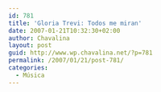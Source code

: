 ```yaml
---
id: 781
title: 'Gloria Trevi: Todos me miran'
date: 2007-01-21T10:32:30+02:00
author: Chavalina
layout: post
guid: http://www.wp.chavalina.net/?p=781
permalink: /2007/01/21/post-781/
categories:
  - Música
---
```


<object width="425" height="350"><param name="movie" value="http://www.youtube.com/v/W28Jm8HvvsM"><param name="wmode" value="transparent"><embed src="http://www.youtube.com/v/W28Jm8HvvsM" type="application/x-shockwave-flash" wmode="transparent" width="425" height="350">
<noembed>Tú me hiciste sentir que no valía<br />
y mis lágrimas cayeron a tus pies<br />
me miraba en el espejo y no me hallaba<br />
yo era sólo lo que tú querías ver<br />
<br />
Y me solté el cabello, me vestí de reina<br />
me puse tacones, me pinté y era bella<br />
y caminé hacia la puerta, te escuché gritarme<br />
pero tus cadenas ya no pueden pararme<br />
y miré la noche y ya no era oscura, era de lentejuelas<br />
<br />
Y todos me miran, me miran, me miran<br />
porque sé que soy linda, porque todos me admiran<br />
Y todos me miran, me miran, me miran<br />
porque hago lo que pocos se atreverán<br />
Y todos me miran, me miran, me miran<br />
algunos con envidia pero al final, pero al final<br />
pero al final, todos me amarán</noembed></object>